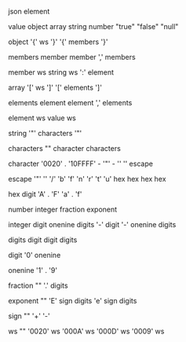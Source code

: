 json
  element

value
  object
  array
  string
  number
  "true"
  "false"
  "null"

object
  '{' ws '}'
  '{' members '}'

members
  member
  member ',' members

member
  ws string ws ':' element

array
  '[' ws ']'
  '[' elements ']'

elements
  element
  element ',' elements

element
  ws value ws

string
  '"' characters '"'

characters
  ""
  character characters

character
  '0020' . '10FFFF' - '"' - '\'
  '\' escape

escape
  '"'
  '\'
  '/'
  'b'
  'f'
  'n'
  'r'
  't'
  'u' hex hex hex hex

hex
  digit
  'A' . 'F'
  'a' . 'f'

number
  integer fraction exponent

integer
  digit
  onenine digits
  '-' digit
  '-' onenine digits

digits
  digit
  digit digits

digit
  '0'
  onenine

onenine
  '1' . '9'

fraction
  ""
  '.' digits

exponent
  ""
  'E' sign digits
  'e' sign digits

sign
  ""
  '+'
  '-'

ws
  ""
  '0020' ws
  '000A' ws
  '000D' ws
  '0009' ws
